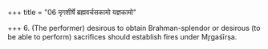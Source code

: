 +++
title = "06 मृगशीर्षे ब्रह्मवर्चसकामो यज्ञकामो"

+++
6. (The performer) desirous to obtain Brahman-splendor or desirous (to be able to perform) sacrifices should establish fires under Mr̥gaśīrṣa. 
